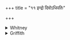 +++
title = "११ इन्द्रो दिवोऽधिपतिः"

+++

<details><summary>Whitney</summary>

### Translation
11. Indra is overlord of heaven; let him favor etc. etc.

### Notes
In Ppp. (9) Indra is overlord of acts or rites (*kárman*); in TS. and  
śśS., of chiefs (*jyeṣṭhá*).
</details>

<details><summary>Griffith</summary>

May Indra who is Lord of heaven protect me.
</details>
